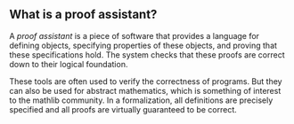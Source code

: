## What is a proof assistant?

A *proof assistant* is a piece of software that provides a language
for defining objects, specifying properties of these objects, 
and proving that these specifications hold.
The system checks that these proofs are correct down to their logical foundation.

These tools are often used to verify the correctness of programs.
But they can also be used for abstract mathematics,
which is something of interest to the mathlib community.
In a formalization, all definitions are precisely specified
and all proofs are virtually guaranteed to be correct.
